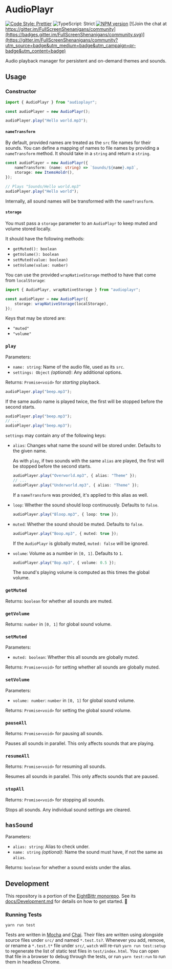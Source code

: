 <!-- Top -->

# AudioPlayr

[![Code Style: Prettier](https://img.shields.io/badge/code_style-prettier-brightgreen.svg)](https://prettier.io)
![TypeScript: Strict](https://img.shields.io/badge/typescript-strict-brightgreen.svg)
[![NPM version](https://badge.fury.io/js/audioplayr.svg)](http://badge.fury.io/js/audioplayr)
[![Join the chat at https://gitter.im/FullScreenShenanigans/community](https://badges.gitter.im/FullScreenShenanigans/community.svg)](https://gitter.im/FullScreenShenanigans/community?utm_source=badge&utm_medium=badge&utm_campaign=pr-badge&utm_content=badge)

Audio playback manager for persistent and on-demand themes and sounds.

<!-- /Top -->

## Usage

### Constructor

```typescript
import { AudioPlayr } from "audioplayr";

const audioPlayer = new AudioPlayr();

audioPlayer.play("Hello world.mp3");
```

#### `nameTransform`

By default, provided names are treated as the `src` file names for their sounds.
You can define a mapping of names to file names by providing a `nameTransform` method.
It should take in a `string` and return a `string`.

```typescript
const audioPlayer = new AudioPlayr({
    nameTransform: (name: string) => `Sounds/${name}.mp3`,
    storage: new ItemsHoldr(),
});

// Plays "Sounds/Hello world.mp3"
audioPlayer.play("Hello world");
```

Internally, all sound names will be transformed with the `nameTransform`.

#### `storage`

You must pass a `storage` parameter to an `AudioPlayr` to keep muted and volume stored locally.

It should have the following methods:

-   `getMuted(): boolean`
-   `getVolume(): boolean`
-   `setMuted(value: boolean)`
-   `setVolume(value: number)`

You can use the provided `wrapNativeStorage` method to have that come from `localStorage`:

```typescript
import { AudioPlayr, wrapNativeStorage } from "audioplayr";

const audioPlayer = new AudioPlayr({
    storage: wrapNativeStorage(localStorage),
});
```

Keys that may be stored are:

-   `"muted"`
-   `"volume"`

### `play`

Parameters:

-   `name: string`: Name of the audio file, used as its `src`.
-   `settings: Object` _(optional)_: Any additional options.

Returns: `Promise<void>` for _starting_ playback.

```typescript
audioPlayer.play("beep.mp3");
```

If the same audio name is played twice, the first will be stopped before the second starts.

```typescript
audioPlayer.play("beep.mp3");
// ...
audioPlayer.play("beep.mp3");
```

`settings` may contain any of the following keys:

-   `alias`:
    Changes what name the sound will be stored under.
    Defaults to the given name.

    As with `play`, if two sounds with the same `alias` are played, the first will be stopped before the second starts.

    ```typescript
    audioPlayer.play("Overworld.mp3", { alias: "Theme" });
    // ...
    audioPlayer.play("Underworld.mp3", { alias: "Theme" });
    ```

    If a `nameTransform` was provided, it's applied to this alias as well.

-   `loop`:
    Whether the sound should loop continuously.
    Defaults to `false`.

    ```typescript
    audioPlayer.play("Bloop.mp3", { loop: true });
    ```

-   `muted`:
    Whether the sound should be muted.
    Defaults to `false`.

    ```typescript
    audioPlayer.play("Boop.mp3", { muted: true });
    ```

    If the `AudioPlayr` is globally muted, `muted: false` will be ignored.

-   `volume`:
    Volume as a number in `[0, 1]`.
    Defaults to `1`.

    ```typescript
    audioPlayer.play("Bop.mp3", { volume: 0.5 });
    ```

    The sound's playing volume is computed as this times the global volume.

### `getMuted`

Returns: `boolean` for whether all sounds are muted.

### `getVolume`

Returns: `number` in `[0, 1]` for global sound volume.

### `setMuted`

Parameters:

-   `muted: boolean`: Whether this all sounds are globally muted.

Returns: `Promise<void>` for setting whether all sounds are globally muted.

### `setVolume`

Parameters:

-   `volume: number`: `number` in `[0, 1]` for global sound volume.

Returns: `Promise<void>` for setting the global sound volume.

### `pauseAll`

Returns: `Promise<void>` for pausing all sounds.

Pauses all sounds in parallel.
This only affects sounds that are playing.

### `resumeAll`

Returns: `Promise<void>` for resuming all sounds.

Resumes all sounds in parallel.
This only affects sounds that are paused.

### `stopAll`

Returns: `Promise<void>` for stopping all sounds.

Stops all sounds.
Any individual sound settings are cleared.

## `hasSound`

Parameters:

-   `alias: string`: Alias to check under.
-   `name: string` _(optional)_: Name the sound must have, if not the same as `alias`.

Returns: `boolean` for whether a sound exists under the alias.

<!-- Development -->

## Development

This repository is a portion of the [EightBittr monorepo](https://raw.githubusercontent.com/FullScreenShenanigans/EightBittr).
See its [docs/Development.md](../../docs/Development.md) for details on how to get started. 💖

### Running Tests

```shell
yarn run test
```

Tests are written in [Mocha](https://github.com/mochajs/mocha) and [Chai](https://github.com/chaijs/chai).
Their files are written using alongside source files under `src/` and named `*.test.ts?`.
Whenever you add, remove, or rename a `*.test.t*` file under `src/`, `watch` will re-run `yarn run test:setup` to regenerate the list of static test files in `test/index.html`.
You can open that file in a browser to debug through the tests, or run `yarn test:run` to run them in headless Chrome.

<!-- Maps -->
<!-- /Maps -->

<!-- /Development -->
